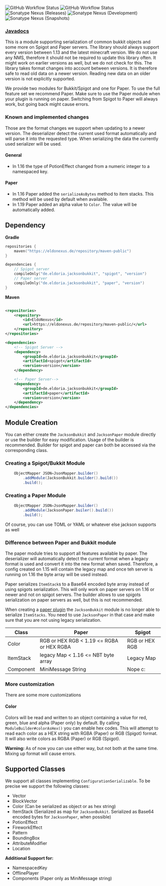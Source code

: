 ![GitHub Workflow Status](https://img.shields.io/github/actions/workflow/status/eldoriarpg/jackson-bukkit/verify.yml?branch=main&style=for-the-badge&label=Building)
![GitHub Workflow Status](https://img.shields.io/github/actions/workflow/status/eldoriarpg/jackson-bukkit/publish_to_nexus.yml?branch=main&style=for-the-badge&label=Publishing) \
![Sonatype Nexus (Releases)](https://img.shields.io/nexus/maven-releases/de.eldoria.jacksonbukkit/jackson-bukkit?label=Release&logo=Release&server=https%3A%2F%2Feldonexus.de&style=for-the-badge)
![Sonatype Nexus (Development)](https://img.shields.io/nexus/maven-dev/de.eldoria.jacksonbukkit/jackson-bukkit?label=DEV&logo=Release&server=https%3A%2F%2Feldonexus.de&style=for-the-badge)
![Sonatype Nexus (Snapshots)](https://img.shields.io/nexus/s/de.eldoria.jacksonbukkit/jackson-bukkit?color=orange&label=Snapshot&server=https%3A%2F%2Feldonexus.de&style=for-the-badge)

### [Javadocs](https://eldoriarpg.github.io/jackson-bukkit/)

This is a module supporting serialization of common bukkit objects and some more on Spigot and Paper servers.
The library should always support every version between 1.13 and the latest minecraft version. 
We do not use any NMS, therefore it should not be required to update this library often.
It might work on earlier versions as well, but we do not check for this.
The library takes format changes into account between versions. 
It is therefore safe to read old data on a newer version.
Reading new data on an older version is not explicitly supported.

We provide two modules for Bukkit/Spigot and one for Paper.
To use the full feature set we recommend Paper.
Make sure to use the Paper module when your plugin is running on paper.
Switching from Spigot to Paper will always work, but going back might cause errors.

### Known and implemented changes

Those are the format changes we support when updating to a newer version.
The deserializer detect the current used format automatically and will parse it into the requested type.
When serializing the data the currently used serializer will be used. 

#### General

- In 1.16 the type of PotionEffect changed from a numeric integer to a namespaced key.

#### Paper

- In 1.16 Paper added the `serializeAsBytes` method to item stacks. This method will be used by default when available.
- In 1.19 Paper added an alpha value to `Color`. The value will be automatically added.

## Dependency

**Gradle**

```kts
repositories {
    maven("https://eldonexus.de/repository/maven-public")
}

dependencies {
    // Spigot server
    compileOnly("de.eldoria.jacksonbukkit", "spigot", "version")
    // Paper server
    compileOnly("de.eldoria.jacksonbukkit", "paper", "version")
}
```

**Maven**

<!-- @formatter:off -->

```xml

<repositories>
    <repository>
        <id>EldoNexus</id>
        <url>https://eldonexus.de/repository/maven-public/</url>
    </repository>
</repositories>

<dependencies>
    <!-- Spigot Server -->
    <dependency>
        <groupId>de.eldoria.jacksonbukkit</groupId>
        <artifactId>spigot</artifactId>
        <version>version</version>
    </dependency>

    <!-- Paper Server-->
    <dependency>
        <groupId>de.eldoria.jacksonbukkit</groupId>
        <artifactId>paper</artifactId>
        <version>version</version>
    </dependency>
</dependencies>
```

<!-- @formatter:on -->

## Module Creation

You can either create the `JacksonBukkit` and `JacksonPaper` module directly or use the builder for easy modification.
Usage of the builder is recommended.
Builder for spigot and paper can both be accessed via the corresponding class.

### Creating a Spigot/Bukkit Module

```java
    ObjectMapper JSON=JsonMapper.builder()
        .addModule(JacksonBukkit.builder().build())
        .build();
```

### Creating a Paper Module

```java
    ObjectMapper JSON=JsonMapper.builder()
        .addModule(JacksonPaper.builer().build())
        .build();
```

Of course, you can use TOML or YAML or whatever else jackson supports as well

### Difference between Paper and Bukkit module

The paper module tries to support all features available by paper.
The deserializer will automatically detect the current format when a legacy format is used and convert it into the new format when saved.
Therefore, a config created on 1.15 will contain the legacy map and once teh server is running on 1.16 the byte array will be used instead.

Paper serializes `ItemStack`s to a Base64 encoded byte array instead of using spigots serialization.
This will only work on paper servers on 1.16 or newer and not on spigot servers.
The builder allows to use spigots serialization on paper servers as well, but this is not recommended.

When creating a [paper plugin](https://docs.papermc.io/paper/reference/paper-plugins) the `JacksonBukkit` module is no longer able to serialize `ItemStacks`.
You need to use `JacksonPaper` in that case and make sure that you are not using legacy serialization.

| Class     | Paper                                     | Spigot         |
|-----------|-------------------------------------------|----------------|
| Color     | RGB or HEX RGB < 1.19 <= RGBA or HEX RGBA | RGB or HEX RGB |
| ItemStack | legacy Map < 1.16 <= NBT byte array       | Legacy Map     |
| Component | MiniMessage String                        | Nope c:        |

### More customization

There are some more customizations

#### Color

Colors will be read and written to an object containing a value for red, green, blue and alpha (Paper only) by default.
By calling `ModuleBuilder#colorAsHex()` you can enable hex codes.
This will attempt to read each color as a HEX string with RGBA (Paper) or RGB (Spigot) format.
It will also write colors as RGBA (Paper) or RGB (Spigot).

**Warning:** As of now you can use either way, but not both at the same time. Mixing up format will cause errors.

## Supported Classes

We support all classes implementing `ConfigurationSerializable`. To be precise we support the following classes:

- Vector
- BlockVector
- Color (Can be serialized as object or as hex string)
- ItemStack (Serialized as map for `JacksonBukkit`. Serialized as Base64 encoded bytes for `JacksonPaper`, when possible)
- PotionEffect
- FireworkEffect
- Pattern
- BoundingBox
- AttributeModifier
- Location

**Additional Support for:**

- NamespacedKey
- OfflinePlayer
- Components (Paper only as MiniMessage string)
